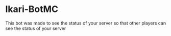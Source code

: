 # Ikari-BotMC
This bot was made to see the status of your server so that other players can see the status of your server
